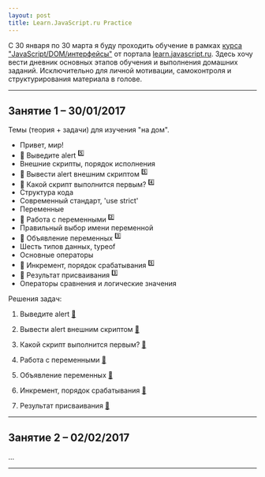 ```yaml
---
layout: post
title: Learn.JavaScript.ru Practice
---
```


С 30 января по 30 марта я буду проходить обучение в рамках [курса "JavaScript/DOM/интерфейсы"](http://learn.javascript.ru/courses/js) от портала [learn.javascript.ru](http://learn.javascript.ru/). Здесь хочу вести дневник основных этапов обучения и выполнения домашних заданий. Исключительно для личной мотивации, самоконтроля и структурирования материала в голове.

---

  <h2 class="post__small-heading">Занятие 1 – 30/01/2017</h2>
  Темы (теория + задачи) для изучения "на дом".

  * Привет, мир!
  * :pencil: Выведите alert <sup>:five:</sup>
  * Внешние скрипты, порядок исполнения
  * :pencil: Вывести alert внешним скриптом <sup>:five:</sup>
  * :pencil: Какой скрипт выполнится первым? <sup>:four:</sup>
  * Структура кода
  * Современный стандарт, 'use strict'
  * Переменные
  * :pencil: Работа с переменными <sup>:two:</sup>
  * Правильный выбор имени переменной
  * :pencil: Объявление переменных <sup>:three:</sup>
  * Шесть типов данных, typeof
  * Основные операторы
  * :pencil: Инкремент, порядок срабатывания <sup>:five:</sup>
  * :pencil: Результат присваивания <sup>:three:</sup>
  * Операторы сравнения и логические значения

  Решения задач:

  1. Выведите alert [:link:](https://learn.javascript.ru/task/hello-alert)
  <script src="https://gist.github.com/anonymous/b8b5075de2b60890250b9b3a34f74af9.js"></script>

  <script async src="//jsfiddle.net/hagzLznr/embed/"></script>

  2. Вывести alert внешним скриптом [:link:](https://learn.javascript.ru/task/hello-alert-ext)

  3. Какой скрипт выполнится первым? [:link:](https://learn.javascript.ru/task/async-defer-first)

  4. Работа с переменными [:link:](https://learn.javascript.ru/task/hello-variables)

  5. Объявление переменных [:link:](https://learn.javascript.ru/task/declare-variables)

  6. Инкремент, порядок срабатывания [:link:](https://learn.javascript.ru/task/increment-order)

  7. Результат присваивания [:link:](https://learn.javascript.ru/task/assignment-result)

---  

  <h2 class="post__small-heading">Занятие 2 – 02/02/2017</h2>
  ...

---

